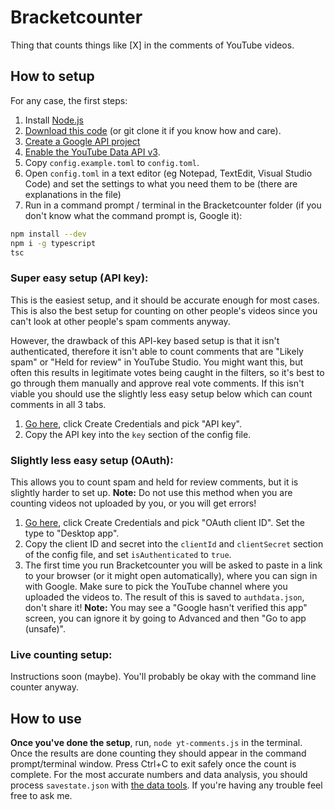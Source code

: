 # Bracketcounter
Thing that counts things like [X] in the comments of YouTube videos.

## How to setup
For any case, the first steps:
1. Install [Node.js](https://nodejs.org/en/download/)
1. [Download this code](https://github.com/figgyc/bracketcounter/archive/master.zip) (or git clone it if you know how and care).
1. [Create a Google API project](https://console.developers.google.com/projectcreate)
1. [Enable the YouTube Data API v3](https://console.developers.google.com/apis/library/youtube.googleapis.com).
1. Copy `config.example.toml` to `config.toml`.
1. Open `config.toml` in a text editor (eg Notepad, TextEdit, Visual Studio Code) and set the settings to what you need them to be (there are explanations in the file)
1. Run in a command prompt / terminal in the Bracketcounter folder (if you don't know what the command prompt is, Google it):
```sh
npm install --dev
npm i -g typescript
tsc
```

### Super easy setup (API key):
This is the easiest setup, and it should be accurate enough for most cases. This is also the best setup for counting on other people's videos since you can't look at other people's spam comments anyway.

However, the drawback of this API-key based setup is that it isn't authenticated, therefore it isn't able to count comments that are "Likely spam" or "Held for review" in YouTube Studio. You might want this, but often this results in legitimate votes being caught in the filters, so it's best to go through them manually and approve real vote comments. If this isn't viable you should use the slightly less easy setup below which can count comments in all 3 tabs. 
1. [Go here](https://console.developers.google.com/apis/api/youtube.googleapis.com/credentials), click Create Credentials and pick "API key".
2. Copy the API key into the `key` section of the config file. 

### Slightly less easy setup (OAuth):
This allows you to count spam and held for review comments, but it is slightly harder to set up. **Note:** Do not use this method when you are counting videos not uploaded by you, or you will get errors!
1. [Go here](https://console.developers.google.com/apis/api/youtube.googleapis.com/credentials), click Create Credentials and pick "OAuth client ID". Set the type to "Desktop app".
2. Copy the client ID and secret into the `clientId` and `clientSecret` section of the config file, and set `isAuthenticated` to `true`.
3. The first time you run Bracketcounter you will be asked to paste in a link to your browser (or it might open automatically), where you can sign in with Google. Make sure to pick the YouTube channel where you uploaded the videos to. The result of this is saved to `authdata.json`, don't share it! **Note:** You may see a "Google hasn't verified this app" screen, you can ignore it by going to Advanced and then "Go to app (unsafe)".

### Live counting setup:
Instructions soon (maybe). You'll probably be okay with the command line counter anyway.

## How to use
**Once you've done the setup**,  run, `node yt-comments.js` in the terminal. Once the results are done counting they should appear in the command prompt/terminal window. Press Ctrl+C to exit safely once the count is complete. For the most accurate numbers and data analysis, you should process `savestate.json` with [the data tools](https://github.com/figgyc/bracketcounter-datastuff).
If you're having any trouble feel free to ask me.
